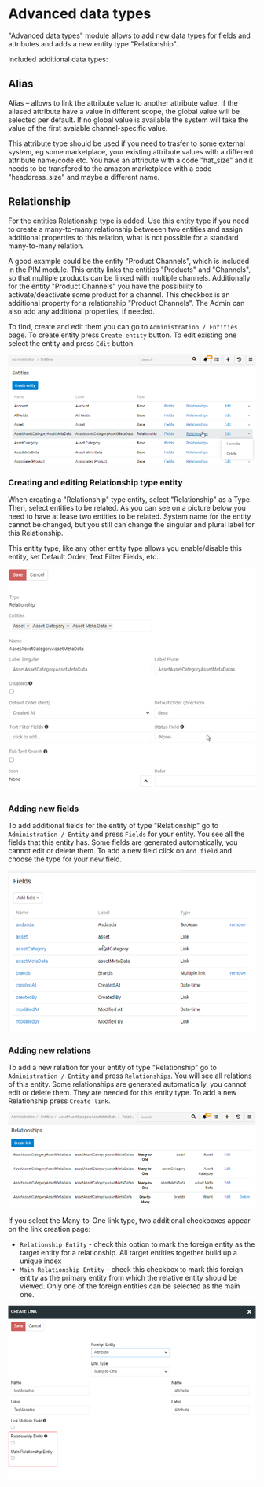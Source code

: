 # Advanced data types

"Advanced data types" module allows to add new data types for fields and attributes and adds a new entity type "Relationship".

Included additional data types:

## Alias

Alias – allows to link the attribute value to another attribute value. If the aliased attribute have a value in different scope, the global value will be selected per default. If no global value is available the system will take the value of the first avaiable channel-specific value.

This attribute type should be used if you need to trasfer to some external system, eg some marketplace, your existing attribute values with a different attribute name/code etc. You have an attribute with a code "hat_size" and it needs to be transfered to the amazon marketplace with a code "headdress_size" and maybe a different name.

## Relationship

For the entities Relationship type is added. Use this entity type if you need to create a many-to-many relationship betweeen two entities and assign additional properties to this relation, what is not possible for a standard many-to-many relation. 

A good example could be the entity "Product Channels", which is included in the PIM module. This entity links the entities "Products" and "Channels", so that multiple products can be linked with multiple channels. Additionally for the entity "Product Channels" you have the possibility to activate/deactivate some product for a channel. This checkbox is an additional property for a relationship "Product Channels". The Admin can also add any additional properties, if needed.

To find, create and edit them you can go to `Administration / Entities` page. To create entity press `Create entity` button. To edit existing one select the entity and press `Edit` button.

![Creating assets](_assets/Relationship/creating-assets.png)

### Creating and editing Relationship type entity

When creating a "Relationship" type entity, select "Relationship" as a Type. Then, select entities to be related. As you can see on a picture below you need to have at lease two entities to be related. System name for the entity cannot be changed, but you still can change the singular and plural label for this Relationship.

This entity type, like any other entity type allows you enable/disable this entity, set Default Order, Text Filter Fields, etc. 

![Relationship](_assets/Relationship/relationship.png)

### Adding new fields

To add additional fields for the entity of type "Relationship" go to `Administration / Entity` and press `Fields` for your entity. You see all the fields that this entity has. Some fields are generated automatically, you cannot edit or delete them. To add a new field click on `Add field` and choose the type for your new field.

![additional fields](_assets/Relationship/additional-fields.png)

### Adding new relations

To add a new relation for your entity of type "Relationship"  go to `Administration / Entity` and press `Relationships`. You will see all relations of this entity. Some relationships are generated automatically, you cannot edit or delete them. They are needed for this entity type. To add a new Relationship press `Create link`.

![a new relation](_assets/Relationship/a-new-relation.png)

If you select the Many-to-One link type, two additional checkboxes appear on the link creation page:
- `Relationship Entity` - check this option to mark the foreign entity as the target entity for a relationship. All target entities together build up a unique index
- `Main Relationship Entity` - check this checkbox to mark this foreign entity as the primary entity from which the relative entity should be viewed. Only one of the foreign entities can be selected as the main one.

![create a new link](_assets/Relationship/create-a-new-link.png)